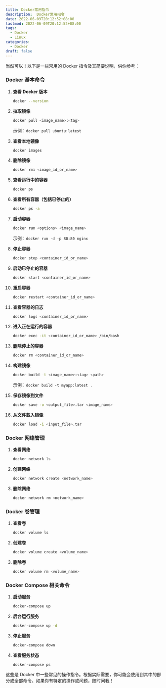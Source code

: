 ```yaml
---
title: Docker常用指令
description:  Docker常用指令
date: 2022-06-09T20:12:52+08:00
lastmod: 2022-06-09T20:12:52+08:00
tags:
  - Docker
  - Linux
categories:
  - Docker
draft: false
---
```


当然可以！以下是一些常用的 Docker 指令及其简要说明，供你参考：

### Docker 基本命令

1. **查看 Docker 版本**
   ```bash
   docker --version
   ```

2. **拉取镜像**
   ```bash
   docker pull <image_name>:<tag>
   ```
   示例：`docker pull ubuntu:latest`

3. **查看本地镜像**
   ```bash
   docker images
   ```

4. **删除镜像**
   ```bash
   docker rmi <image_id_or_name>
   ```

5. **查看运行中的容器**
   ```bash
   docker ps
   ```

6. **查看所有容器（包括已停止的）**
   ```bash
   docker ps -a
   ```

7. **启动容器**
   ```bash
   docker run <options> <image_name>
   ```
   示例：`docker run -d -p 80:80 nginx`

8. **停止容器**
   ```bash
   docker stop <container_id_or_name>
   ```

9. **启动已停止的容器**
   ```bash
   docker start <container_id_or_name>
   ```

10. **重启容器**
    ```bash
    docker restart <container_id_or_name>
    ```

11. **查看容器的日志**
    ```bash
    docker logs <container_id_or_name>
    ```

12. **进入正在运行的容器**
    ```bash
    docker exec -it <container_id_or_name> /bin/bash
    ```

13. **删除停止的容器**
    ```bash
    docker rm <container_id_or_name>
    ```

14. **构建镜像**
    ```bash
    docker build -t <image_name>:<tag> <path>
    ```
    示例：`docker build -t myapp:latest .`

15. **保存镜像到文件**
    ```bash
    docker save -o <output_file>.tar <image_name>
    ```

16. **从文件载入镜像**
    ```bash
    docker load -i <input_file>.tar
    ```

### Docker 网络管理

1. **查看网络**
   ```bash
   docker network ls
   ```

2. **创建网络**
   ```bash
   docker network create <network_name>
   ```

3. **删除网络**
   ```bash
   docker network rm <network_name>
   ```

### Docker 卷管理

1. **查看卷**
   ```bash
   docker volume ls
   ```

2. **创建卷**
   ```bash
   docker volume create <volume_name>
   ```

3. **删除卷**
   ```bash
   docker volume rm <volume_name>
   ```

### Docker Compose 相关命令

1. **启动服务**
   ```bash
   docker-compose up
   ```

2. **后台运行服务**
   ```bash
   docker-compose up -d
   ```

3. **停止服务**
   ```bash
   docker-compose down
   ```

4. **查看服务状态**
   ```bash
   docker-compose ps
   ```

这些是 Docker 中一些常见的操作指令。根据实际需要，你可能会使用到其中的部分或全部命令。如果你有特定的操作或问题，随时问我！
